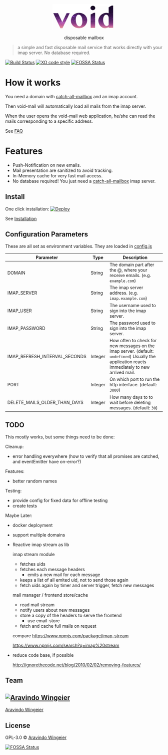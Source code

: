 <div align="center">
	<br>
	<div>
		<img src="docs/void-text.gif" width="200"/>
	</div>
	<p align="center">	disposable mailbox	</p>
</div>


> a simple and fast disposable mail service that works directly with your imap server. No database required. 

[![Build Status](https://travis-ci.org/synox/void-mail.svg?branch=master)](https://travis-ci.org/synox/void-mail)
[![XO code style](https://img.shields.io/badge/code_style-XO-5ed9c7.svg)](https://github.com/xojs/xo)
[![FOSSA Status](https://app.fossa.io/api/projects/git%2Bgithub.com%2Fsynox%2Fvoid-mail.svg?type=shield)](https://app.fossa.io/projects/git%2Bgithub.com%2Fsynox%2Fvoid-mail?ref=badge_shield)

# How it works
You need a domain with [catch-all-mailbox](https://www.google.ch/search?q=how+to+setup+catch-all+imap+mailbox) and an imap account. 

Then void-mail will automatically load all mails from the imap server. 

When the user opens the void-mail web application, he/she can read the mails corresponding to a specific address.  

See [FAQ](docs/faq.md)

# Features

* Push-Notification on new emails.
* Mail presentation are sanitized to avoid tracking. 
* In-Memory cache for very fast mail access. 
* No database required! You just need a [catch-all-mailbox](https://www.google.ch/search?q=how+to+setup+catch-all+imap+mailbox) imap server.  

## Install
One click installation: 
[![Deploy](https://www.herokucdn.com/deploy/button.svg)](https://heroku.com/deploy?template=https://github.com/synox/void-mail)


See [Installation](docs/installation.md)

## Configuration Parameters

These are all set as environment variables. They are loaded in [config.js](helper/config.js) 

Parameter | Type | Description
----------|------|-------------
DOMAIN | String | The domain part after the @, where your receive emails. (e.g. `example.com`)
IMAP_SERVER | String | The imap server address. (e.g. `imap.example.com`)
IMAP_USER | String | The username used to sign into the imap server. 
IMAP_PASSWORD | String | The password used to sign into the imap server.
IMAP_REFRESH_INTERVAL_SECONDS | Integer | How often to check for new messages on the imap server. (default: `undefined`) Usually the application reacts immediately to new arrived mail.
PORT | Integer | On which port to run the http interface. (default: `3000`)
DELETE_MAILS_OLDER_THAN_DAYS | Integer | How many days to to wait before deleting messages. (default: `30`)


## TODO

This mostly works, but some things need to be done:

Cleanup:
-   error handling everywhere (how to verify that all promises are catched, and eventEmitter have on-error?)

Features:
- better random names

Testing:
-   provide config for fixed data for offline testing
-   create tests

Maybe Later:
- docker deployment
- support multiple domains
- Reactive imap stream as lib
    
    imap stream module
    - fetches uids
    - fetches each message headers
    	- emits a new mail for each message
    - keeps a list of all emited uid, not to send those again
    - fetch uids again by timer and server trigger, fetch new messages
    
    
    mail manager / frontend store/cache
    - read mail stream
    - notify users about new messages
    - store a copy of the headers to serve the frontend
    	- use email-store
    - fetch and cache full mails on request
    
    
    compare
    https://www.npmjs.com/package/imap-stream
    
    https://www.npmjs.com/search?q=imap%20stream

-   reduce code base, if possible
    
    http://ignorethecode.net/blog/2010/02/02/removing-features/

## Team

[![Aravindo Wingeier](https://github.com/synox.png?size=130)](https://github.com/synox) 
---
[Aravindo Wingeier](https://github.com/synox) 


## License

GPL-3.0 © [Aravindo Wingeier](https://github.com/synox)

[![FOSSA Status](https://app.fossa.io/api/projects/git%2Bgithub.com%2Fsynox%2Fvoid-mail.svg?type=large)](https://app.fossa.io/projects/git%2Bgithub.com%2Fsynox%2Fvoid-mail?ref=badge_large)
